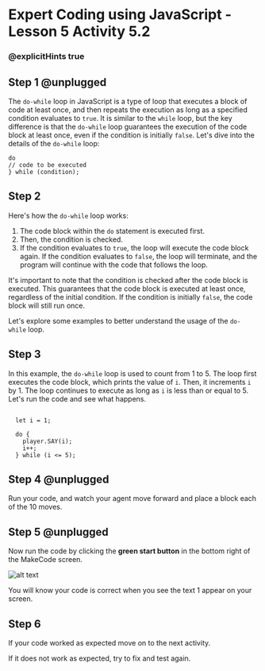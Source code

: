 # Expert Coding using JavaScript - Lesson 5 Activity 5.2

### @explicitHints true

  

## Step 1 @unplugged

  The `do-while` loop in JavaScript is a type of loop that executes a block of code at least once, and then repeats the execution as long as a specified condition evaluates to `true`. It is similar to the `while` loop, but the key difference is that the `do-while` loop guarantees the execution of the code block at least once, even if the condition is initially `false`. Let's dive into the details of the `do-while` loop:

    do 
    // code to be executed
    } while (condition);




## Step 2

Here's how the `do-while` loop works:

1.  The code block within the `do` statement is executed first.
2.  Then, the condition is checked.
3.  If the condition evaluates to `true`, the loop will execute the code block again. If the condition evaluates to `false`, the loop will terminate, and the program will continue with the code that follows the loop.

It's important to note that the condition is checked after the code block is executed. This guarantees that the code block is executed at least once, regardless of the initial condition. If the condition is initially `false`, the code block will still run once.

Let's explore some examples to better understand the usage of the `do-while` loop.


  

## Step 3

In this example, the `do-while` loop is used to count from 1 to 5. The loop first executes the code block, which prints the value of `i`. Then, it increments `i` by 1. The loop continues to execute as long as `i` is less than or equal to 5. Let's run the code and see what happens.

  ```template

    let i = 1;

    do {
      player.SAY(i);
      i++;
    } while (i <= 5);

```


## Step 4 @unplugged

Run your code, and watch your agent move forward and place a block each of the 10 moves. 

  


## Step 5 @unplugged

Now run the code by clicking the **green start button** in the bottom right of the MakeCode screen.

  

![alt text](https://expertjs.codingcredentials.com/Lesson1/1.1/1.JPG?raw=true  "Start")

  

You will know your code is correct when you see the text 1 appear on your screen.

  
  
  

## Step 6

If your code worked as expected move on to the next activity.

  

If it does not work as expected, try to fix and test again.
